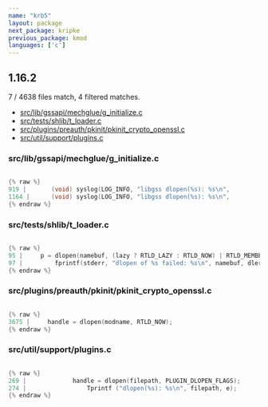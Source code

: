 ```yaml
---
name: "krb5"
layout: package
next_package: kripke
previous_package: kmod
languages: ['c']
---
```

## 1.16.2
7 / 4638 files match, 4 filtered matches.

 - [src/lib/gssapi/mechglue/g_initialize.c](#srclibgssapimechglueg_initializec)
 - [src/tests/shlib/t_loader.c](#srctestsshlibt_loaderc)
 - [src/plugins/preauth/pkinit/pkinit_crypto_openssl.c](#srcpluginspreauthpkinitpkinit_crypto_opensslc)
 - [src/util/support/plugins.c](#srcutilsupportpluginsc)

### src/lib/gssapi/mechglue/g_initialize.c

```c

{% raw %}
919 | 		(void) syslog(LOG_INFO, "libgss dlopen(%s): %s\n",
1164 | 		(void) syslog(LOG_INFO, "libgss dlopen(%s): %s\n",
{% endraw %}

```
### src/tests/shlib/t_loader.c

```c

{% raw %}
95 |     p = dlopen(namebuf, (lazy ? RTLD_LAZY : RTLD_NOW) | RTLD_MEMBER);
97 |         fprintf(stderr, "dlopen of %s failed: %s\n", namebuf, dlerror());
{% endraw %}

```
### src/plugins/preauth/pkinit/pkinit_crypto_openssl.c

```c

{% raw %}
3675 |     handle = dlopen(modname, RTLD_NOW);
{% endraw %}

```
### src/util/support/plugins.c

```c

{% raw %}
269 |             handle = dlopen(filepath, PLUGIN_DLOPEN_FLAGS);
274 |                 Tprintf ("dlopen(%s): %s\n", filepath, e);
{% endraw %}

```